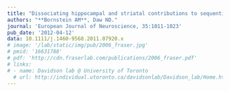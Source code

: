 ```yaml
---
title: "Dissociating hippocampal and striatal contributions to sequential prediction learning."
authors: "**Bornstein AM**, Daw ND."
journal: 'European Journal of Neuroscience, 35:1011-1023'
pub_date: '2012-04-12'
data: 10.1111/j.1460-9568.2011.07920.x
# image: '/lab/static/img/pub/2006_fraser.jpg'
# pmid: '16631788'
# pdf: 'http://cdn.fraserlab.com/publications/2006_fraser.pdf'
# links:
# - name: Davidson lab @ University of Toronto
  # url: http://individual.utoronto.ca/davidsonlab/Davidson_lab/Home.html
---
```

